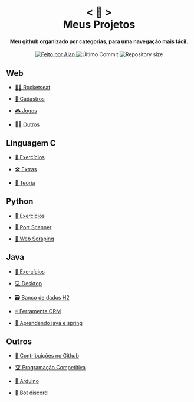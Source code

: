 <!-- Titulo -->

<h1 align="center">
    < 📖 > <br>
    Meus Projetos
</h1>
  
<!-- Subtitulo -->

<h4 align="center">
  Meu github organizado por categorias, para uma navegação mais fácil.
</h4>

<!-- Github Badges -->

<p align="center">
  <a href="https://github.com/nerd0000">
    <img alt="Feito por Alan" src="https://img.shields.io/badge/made%20by-Alan-8743CC">
  </a>
  <img alt="Último Commit" src="https://img.shields.io/github/last-commit/Nerd0000/Meus-Projetos">
  <img alt="Repository size" src="https://img.shields.io/github/repo-size/Nerd0000/Meus-Projetos.svg">
</p>

<!-- Categorias -->
    
## Web

- [👨‍🚀 Rocketseat](./src/rocket.md)

- [👥 Cadastros](./src/crud.md)

- [🎮 Jogos](https://github.com/Nerd0000/Desenvolvimento-de-jogos)

- [🐱‍👤 Outros](./src/outros.md)

## Linguagem C

- [🔨 Exercícios](https://github.com/Nerd0000/Estudos-em-C/tree/master/Exerc%C3%ADcios)

- [🛠 Extras](https://github.com/Nerd0000/Estudos-em-C/tree/master/Extras)

- [📕 Teoria](https://github.com/jpaulohe4rt/c4noobs)

## Python

- [🔨 Exercícios](https://github.com/Nerd0000/Aprendendo-python/tree/master/Exercicios)

- [📶 Port Scanner](https://github.com/Nerd0000/Aprendendo-python/blob/master/Port%20scan/main.py)

- [👾 Web Scraping](https://github.com/Nerd0000/Aprendendo-python/blob/master/Web%20scraping/main.py)

## Java

- [🔨 Exercícios](https://github.com/Nerd0000/Estudos-em-Java)

- [💻 Desktop](https://github.com/Nerd0000/Java-desktop)

- [🗃 Banco de dados H2](https://github.com/Nerd0000/Banco-de-dados-Java)

- [🖱 Ferramenta ORM](https://github.com/Nerd0000/Ferramenta-ORM)

- [🎒 Aprendendo java e spring](https://github.com/Nerd0000/Aprendendo-Java-e-Spring)

## Outros

- [🐙 Contribuições no Github](https://github.com/pulls?page=1&q=is%3Apr+author%3ANerd0000+archived%3Afalse+is%3Aclosed)

- [🏆 Programação Competitiva](https://github.com/Nerd0000/programacao-competitiva)

- [🔩 Arduino](https://www.tinkercad.com/users/7kbRcmKM7hu-nerd0000?category=circuits&sort=likes&view_mode=default)

- [🐀 Bot discord](https://github.com/Nerd0000/Player-discord-bot)
